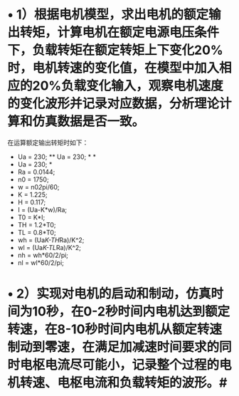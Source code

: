 # •	1）根据电机模型，求出电机的额定输出转矩，计算电机在额定电源电压条件下，负载转矩在额定转矩上下变化20%时，电机转速的变化值，在模型中加入相应的20%负载变化输入，观察电机速度的变化波形并记录对应数据，分析理论计算和仿真数据是否一致。 #
在运算额定输出转矩时如下：
*   Ua = 230;
**   Ua = 230; * *
*   Ua = 230; * 
*   Ra = 0.0144;
*   n0 = 1750;
*   w = n0*2*pi/60;
*   K = 1.225;
*   H = 0.117;
*   I = (Ua-K*w)/Ra;
*   T0 = K*I;
*   TH = 1.2*T0;
*   TL = 0.8*T0;
*   wh = (Ua*K-TH*Ra)/K^2;
*   wl = (Ua*K-TL*Ra)/K^2;
*   nh = wh*60/2/pi;
*   nl = wl*60/2/pi;
# • 2）实现对电机的启动和制动，仿真时间为10秒，在0-2秒时间内电机达到额定转速，在8-10秒时间内电机从额定转速制动到零速，在满足加减速时间要求的同时电枢电流尽可能小，记录整个过程的电机转速、电枢电流和负载转矩的波形。#

